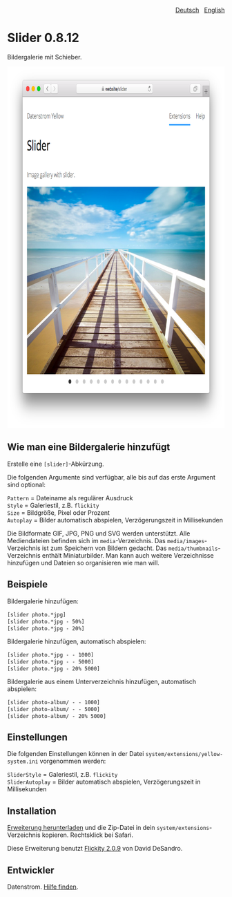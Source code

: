 <p align="right"><a href="README-de.md">Deutsch</a> &nbsp; <a href="README.md">English</a></p>

Slider 0.8.12
=============
Bildergalerie mit Schieber.

<p align="center"><img src="slider-screenshot.png?raw=true" width="795" height="836" alt="Bildschirmfoto"></p>

## Wie man eine Bildergalerie hinzufügt

Erstelle eine `[slider]`-Abkürzung.

Die folgenden Argumente sind verfügbar, alle bis auf das erste Argument sind optional:
  
`Pattern` = Dateiname als regulärer Ausdruck  
`Style` = Galeriestil, z.B. `flickity`  
`Size` = Bildgröße, Pixel oder Prozent    
`Autoplay` = Bilder automatisch abspielen, Verzögerungszeit in Millisekunden  

Die Bildformate GIF, JPG, PNG und SVG werden unterstützt. Alle Mediendateien befinden sich im `media`-Verzeichnis. Das `media/images`-Verzeichnis ist zum Speichern von Bildern gedacht. Das `media/thumbnails`-Verzeichnis enthält Miniaturbilder. Man kann auch weitere Verzeichnisse hinzufügen und Dateien so organisieren wie man will.

## Beispiele

Bildergalerie hinzufügen:

    [slider photo.*jpg]
    [slider photo.*jpg - 50%]
    [slider photo.*jpg - 20%]

Bildergalerie hinzufügen, automatisch abspielen:

    [slider photo.*jpg - - 1000]
    [slider photo.*jpg - - 5000]
    [slider photo.*jpg - 20% 5000]

Bildergalerie aus einem Unterverzeichnis hinzufügen, automatisch abspielen:

    [slider photo-album/ - - 1000]
    [slider photo-album/ - - 5000]
    [slider photo-album/ - 20% 5000]

## Einstellungen

Die folgenden Einstellungen können in der Datei `system/extensions/yellow-system.ini` vorgenommen werden:

`SliderStyle` = Galeriestil, z.B. `flickity`  
`SliderAutoplay` = Bilder automatisch abspielen, Verzögerungszeit in Millisekunden  

## Installation

[Erweiterung herunterladen](https://github.com/datenstrom/yellow-extensions/raw/master/zip/slider.zip) und die Zip-Datei in dein `system/extensions`-Verzeichnis kopieren. Rechtsklick bei Safari.

Diese Erweiterung benutzt [Flickity 2.0.9](https://github.com/metafizzy/flickity) von David DeSandro.

## Entwickler

Datenstrom. [Hilfe finden](https://datenstrom.se/de/yellow/help/).
